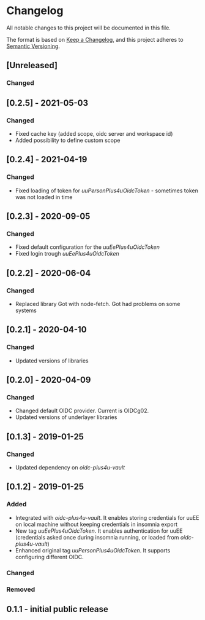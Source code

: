 # Changelog
All notable changes to this project will be documented in this file.

The format is based on [Keep a Changelog](https://keepachangelog.com/en/1.0.0/),
and this project adheres to [Semantic Versioning](https://semver.org/spec/v2.0.0.html).

## [Unreleased]
### Changed

## [0.2.5] - 2021-05-03

### Changed
- Fixed cache key (added scope, oidc server and workspace id)
- Added possibility to define custom scope


## [0.2.4] - 2021-04-19

### Changed
- Fixed loading of token for *uuPersonPlus4uOidcToken* - sometimes token was not loaded in time

## [0.2.3] - 2020-09-05

### Changed
- Fixed default configuration for the *uuEePlus4uOidcToken*
- Fixed login trough *uuEePlus4uOidcToken*

## [0.2.2] - 2020-06-04

### Changed
- Replaced library Got with node-fetch. Got had problems on some systems

## [0.2.1] - 2020-04-10

### Changed
- Updated versions of libraries

## [0.2.0] - 2020-04-09

### Changed
- Changed default OIDC provider. Current is OIDCg02.
- Updated versions of underlayer libraries


## [0.1.3] - 2019-01-25

### Changed
- Updated dependency on *oidc-plus4u-vault*

## [0.1.2] - 2019-01-25
### Added
- Integrated with *oidc-plus4u-vault*. It enables storing credentials for uuEE on local machine without keeping credentials in insomnia export
- New tag *uuEePlus4uOidcToken*. It enables authentication for uuEE (credentials asked once during insomnia running, or loaded from *oidc-plus4u-vault*)
- Enhanced original tag *uuPersonPlus4uOidcToken*. It supports configuring different OIDC.

### Changed

### Removed


## 0.1.1 - initial public release

